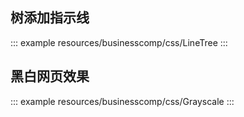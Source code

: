 <!--
 * @Description:
 * @Date: 2024-10-30 16:58:47
 * @LastEditTime: 2025-06-04 13:37:47
-->

## 树添加指示线

::: example
resources/businesscomp/css/LineTree
:::

## 黑白网页效果

::: example
resources/businesscomp/css/Grayscale
:::
